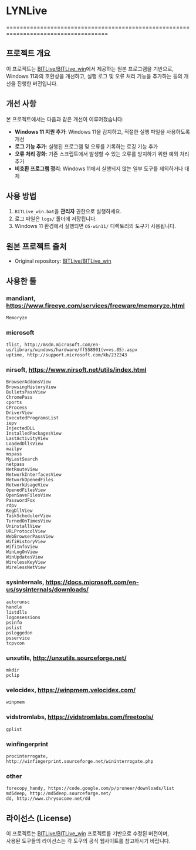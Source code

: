 # LYNLive
====================================================================================
## 프로젝트 개요
이 프로젝트는 [BITLive/BITLive_win](https://github.com/Plainbit/BITLive)에서 제공하는 원본 프로그램을 기반으로,  
Windows 11과의 호환성을 개선하고, 실행 로그 및 오류 처리 기능을 추가하는 등의 개선을 진행한 버전입니다.

## 개선 사항
본 프로젝트에서는 다음과 같은 개선이 이루어졌습니다:
- **Windows 11 지원 추가**: Windows 11을 감지하고, 적절한 실행 파일을 사용하도록 개선
- **로그 기능 추가**: 실행된 프로그램 및 오류를 기록하는 로깅 기능 추가
- **오류 처리 강화**: 기존 스크립트에서 발생할 수 있는 오류를 방지하기 위한 예외 처리 추가
- **비호환 프로그램 정리**: Windows 11에서 실행되지 않는 일부 도구를 제외하거나 대체

## 사용 방법
1. `BITLive_win.bat`을 **관리자** 권한으로 실행하세요.
2. 로그 파일은 `logs/` 폴더에 저장됩니다.
3. Windows 11 환경에서 실행되면 `OS-win11/` 디렉토리의 도구가 사용됩니다.

## 원본 프로젝트 출처
- Original repository: [BITLive/BITLive_win](https://github.com/Plainbit/BITLive)

## 사용한 툴
### mandiant, https://www.fireeye.com/services/freeware/memoryze.html
	Memoryze
	
### microsoft
	tlist, http://msdn.microsoft.com/en-us/library/windows/hardware/ff558901(v=vs.85).aspx
	uptime, http://support.microsoft.com/kb/232243
	
### nirsoft, https://www.nirsoft.net/utils/index.html
	BrowserAddonsView
	BrowsingHistoryView
	BulletsPassView
	ChromePass
	cports
	CProcess
	DriverView
	ExecutedProgramsList
	iepv
	InjectedDLL
	InstalledPackagesView
	LastActivityView
	LoadedDllsView
	mailpv
	mspass
	MyLastSearch
	netpass
	NetRouteView
	NetworkInterfacesView
	NetworkOpenedFiles
	NetworkUsageView
	OpenedFilesView
	OpenSaveFilesView
	PasswordFox
	rdpv
	RegDllView
	TaskSchedulerView
	TurnedOnTimesView
	UninstallView
	URLProtocolView
	WebBrowserPassView
	WifiHistoryView
	WifiInfoView
	WinLogOnView
	WinUpdatesView
	WirelessKeyView
	WirelessNetView
	
### sysinternals, https://docs.microsoft.com/en-us/sysinternals/downloads/
	autorunsc
	handle
	listdlls
	logonsessions
	psinfo
	pslist
	psloggedon
	psservice
	tcpvcon
	
### unxutils, http://unxutils.sourceforge.net/
	mkdir
	pclip

### velocidex, https://winpmem.velocidex.com/
	winpmem
	
### vidstromlabs, https://vidstromlabs.com/freetools/
	gplist
	
### winfingerprint
	procinterrogate, http://winfingerprint.sourceforge.net/wininterrogate.php
	
### other
	forecopy_handy, https://code.google.com/p/proneer/downloads/list
	md5deep, http://md5deep.sourceforge.net/
	dd, http://www.chrysocome.net/dd

## 라이선스 (License)
이 프로젝트는 [BITLive/BITLive_win](https://github.com/Plainbit/BITLive) 프로젝트를 기반으로 수정된 버전이며,  
사용된 도구들의 라이선스는 각 도구의 공식 웹사이트를 참고하시기 바랍니다.  
